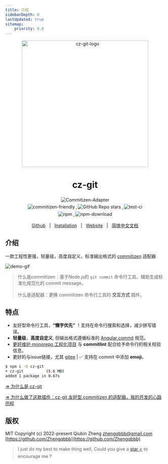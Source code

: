```yaml
---
title: 介绍
sidebarDepth: 0
lastUpdated: true
sitemap:
    priority: 0.8
---
```


<p align="center">
    <a target="_blank" href="https://github.com/Zhengqbbb/cz-git">
        <img src="https://user-images.githubusercontent.com/40693636/154064210-964aeaa0-d9dc-4cea-9e52-2ffc3789611b.png" alt="cz-git-logo" width="400" data-width="400" data-height="400">
    </a>
</p>

<h1 align="center">cz-git</h1>

<p align="center">
    <a target="_blank" href="https://github.com/commitizen/cz-cli#adapters">
      <img style="display:inline-block;margin:0.2em;" alt="Commitizen-Adapter" src="https://img.shields.io/badge/Commitizen-Adapter-red.svg?logo=git&style=flat">
    </a>
    <br/>
    <a target="_blank" href="http://commitizen.github.io/cz-cli/">
      <img style="display:inline-block;margin:0.2em;" alt="commitizen-friendly" src="https://img.shields.io/badge/commitizen-friendly-brightgreen.svg?logo=github">
    </a>
    <a target="_blank" href="https://github.com/Zhengqbbb/cz-git">
      <img style="display:inline-block;margin:0.2em;" alt="GitHub Repo stars" src="https://img.shields.io/github/stars/zhengqbbb/cz-git?style=social">
    </a>
    <a target="_blank" href="https://github.com/Zhengqbbb/cz-git/actions/workflows/nodejs.yml">
      <img style="display:inline-block;margin:0.2em;" alt="test-ci" src="https://github.com/Zhengqbbb/cz-git/workflows/Node.js%20CI/badge.svg">
    </a>
    <br>
    <a href="https://www.npmjs.com/package/cz-git">
        <img style="display:inline-block;margin:0.2em;" alt="npm" src="https://img.shields.io/npm/v/cz-git?style=flat-square&logo=npm">
        <img style="display:inline-block;margin:0.2em;" alt="npm-download" src="https://img.shields.io/npm/dt/cz-git.svg?style=flat-square&logo=npm">
    </a>
    <br/>
</p>

<p align="center">
    <a href="https://github.com/Zhengqbbb/cz-git">Github</a>
    &nbsp; | &nbsp;
    <a href="https://cz-git.qbenben.com/guide/getting-started.html">Installation</a>
    &nbsp; | &nbsp;
    <a href="https://cz-git.qbenben.com">Website</a>
    &nbsp; | &nbsp;
    <a href="https://cz-git.qbenben.com/zh/">简体中文文档</a>
</p>

## 介绍

一款工程性更强，轻量级，高度自定义，标准输出格式的 [commitizen](https://github.com/commitizen/cz-cli) 适配器

![demo-gif](https://tva3.sinaimg.cn/large/6ccee0e1gy1gztghb579ig21nm0k8dnw.gif)

> 什么是commitizen：基于Node.js的 `git commit` 命令行工具，辅助生成标准化规范化的 commit message。<br><br>
> 什么是适配器：更换 commitizen 命令行工具的 **交互方式** 插件。

## 特点

- 友好型命令行工具，**“懒字优先”** ！支持在命令行搜索和选择，减少拼写错误。
- **轻量级**，**高度自定义**, 但输出格式遵循标准的 [Angular commit](https://github.com/angular/angular.js/blob/master/DEVELOPERS.md#commits) 规范。
- [更好维护 monorepo 工程化项目](/zh/guide/recipes.html#scopes) 与 **commitlint** 配合给予命令行的相关校验信息。
- 更好的与issue链接，尤其 [gitee](/zh/guide/recipes.html#issueprefixs) | ✅ 支持在 commit 中添加 **emoji**。

```bash
$ npm i -D cz-git
+ cz-git          (5.6 MB)
added 1 package in 0.67s
```

[⇒ 为什么是 cz-git](/zh/guide/why.html)

[⇒ 为什么做了这款插件：cz-git 友好型 commitizen 的适配器，我的开发的心路历程](https://www.qbenben.com/post/2022/02/27/cz-git/)

## 版权
MIT
Copyright (c) 2022-present Qiubin Zheng <zhengqbbb@gmail.com> [https://github.com/Zhengqbbb](https://github.com/Zhengqbbb)

> I just do my best to make thing well, Could you give a [star ⭐](https://github.com/Zhengqbbb/cz-git) to encourage me ?
